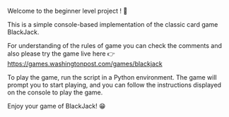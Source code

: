 Welcome to the beginner level project ! 👋

This is a simple console-based implementation of the classic card game BlackJack.

For understanding of the rules of game you can check the comments and 
also please try the game live here 👉 https://games.washingtonpost.com/games/blackjack

To play the game, run the script in a Python environment. The game will prompt you to start playing, and you can follow the instructions displayed on the console to play the game.

Enjoy your game of BlackJack! 😁